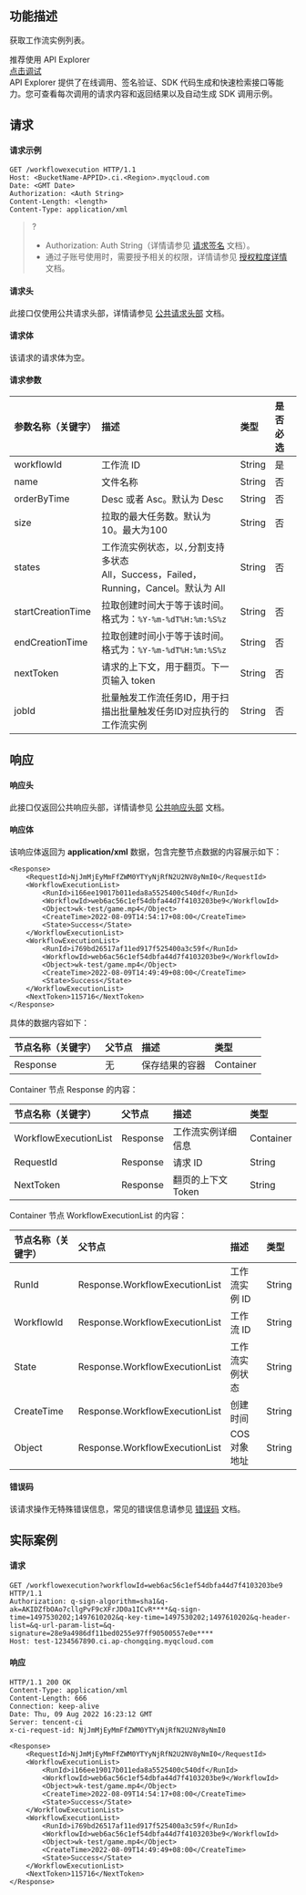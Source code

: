 ## 功能描述

获取工作流实例列表。

<div class="rno-api-explorer">
    <div class="rno-api-explorer-inner">
        <div class="rno-api-explorer-hd">
            <div class="rno-api-explorer-title">
                推荐使用 API Explorer
            </div>
            <a href="https://console.cloud.tencent.com/api/explorer?Product=cos&Version=2018-11-26&Action=CreateTranscodeTemplate&SignVersion=" class="rno-api-explorer-btn" hotrep="doc.api.explorerbtn" target="_blank"><i class="rno-icon-explorer"></i>点击调试</a>
        </div>
        <div class="rno-api-explorer-body">
            <div class="rno-api-explorer-cont">
                API Explorer 提供了在线调用、签名验证、SDK 代码生成和快速检索接口等能力。您可查看每次调用的请求内容和返回结果以及自动生成 SDK 调用示例。
            </div>
        </div>
    </div>
</div>



## 请求

#### 请求示例

```shell
GET /workflowexecution HTTP/1.1
Host: <BucketName-APPID>.ci.<Region>.myqcloud.com
Date: <GMT Date>
Authorization: <Auth String>
Content-Length: <length>
Content-Type: application/xml
```

>?
> - Authorization: Auth String（详情请参见 [请求签名](https://cloud.tencent.com/document/product/436/7778) 文档）。
> - 通过子账号使用时，需要授予相关的权限，详情请参见 [授权粒度详情](https://cloud.tencent.com/document/product/460/41741) 文档。
>

#### 请求头

此接口仅使用公共请求头部，详情请参见 [公共请求头部](https://cloud.tencent.com/document/product/460/42865) 文档。

#### 请求体

该请求的请求体为空。

#### 请求参数

| 参数名称（关键字） | 描述                                                         | 类型   | 是否必选 |
| :----------------- | :----------------------------------------------------------- | :----- | :------- |
| workflowId         | 工作流 ID                                                    | String | 是       |
| name               | 文件名称                                                     | String | 否       |
| orderByTime        | Desc 或者 Asc。默认为 Desc                                   | String | 否       |
| size               | 拉取的最大任务数。默认为10。最大为100                          | String | 否       |
| states             | 工作流实例状态，以`,`分割支持多状态<br> All，Success，Failed，Running，Cancel。默认为 All | String | 否       |
| startCreationTime  | 拉取创建时间大于等于该时间。格式为：`%Y-%m-%dT%H:%m:%S%z`        | String | 否       |
| endCreationTime    | 拉取创建时间小于等于该时间。格式为：`%Y-%m-%dT%H:%m:%S%z`        | String | 否       |
| nextToken          | 请求的上下文，用于翻页。下一页输入 token                         | String | 否       |
| jobId              | 批量触发工作流任务ID，用于扫描出批量触发任务ID对应执行的工作流实例 | String | 否       |

## 响应

#### 响应头

此接口仅返回公共响应头部，详情请参见 [公共响应头部](https://cloud.tencent.com/document/product/460/42866) 文档。

#### 响应体

该响应体返回为 **application/xml** 数据，包含完整节点数据的内容展示如下：

```shell
<Response>
    <RequestId>NjJmMjEyMmFfZWM0YTYyNjRfN2U2NV8yNmI0</RequestId>
    <WorkflowExecutionList>
        <RunId>i166ee19017b011eda8a5525400c540df</RunId>
        <WorkflowId>web6ac56c1ef54dbfa44d7f4103203be9</WorkflowId>
        <Object>wk-test/game.mp4</Object>
        <CreateTime>2022-08-09T14:54:17+08:00</CreateTime>
        <State>Success</State>
    </WorkflowExecutionList>
    <WorkflowExecutionList>
        <RunId>i769bd26517af11ed917f525400a3c59f</RunId>
        <WorkflowId>web6ac56c1ef54dbfa44d7f4103203be9</WorkflowId>
        <Object>wk-test/game.mp4</Object>
        <CreateTime>2022-08-09T14:49:49+08:00</CreateTime>
        <State>Success</State>
    </WorkflowExecutionList>
    <NextToken>115716</NextToken>
</Response>
```

具体的数据内容如下：

| 节点名称（关键字） | 父节点 | 描述           | 类型      |
| :----------------- | :----- | :------------- | :-------- |
| Response           | 无     | 保存结果的容器 | Container |

Container 节点 Response 的内容：

| 节点名称（关键字）    | 父节点   | 描述               | 类型      |
| :-------------------- | :------- | :----------------- | :-------- |
| WorkflowExecutionList | Response | 工作流实例详细信息 | Container |
| RequestId             | Response | 请求 ID           | String |
| NextToken             | Response | 翻页的上下文 Token | String    |

Container 节点 WorkflowExecutionList 的内容：

| 节点名称（关键字） | 父节点                         | 描述           | 类型   |
| :----------------- | :----------------------------- | :------------- | :----- |
| RunId              | Response.WorkflowExecutionList | 工作流实例 ID  | String |
| WorkflowId         | Response.WorkflowExecutionList | 工作流 ID      | String |
| State              | Response.WorkflowExecutionList | 工作流实例状态 | String |
| CreateTime         | Response.WorkflowExecutionList | 创建时间       | String |
| Object             | Response.WorkflowExecutionList | COS 对象地址   | String |

#### 错误码

该请求操作无特殊错误信息，常见的错误信息请参见 [错误码](https://cloud.tencent.com/document/product/460/42867) 文档。

## 实际案例

#### 请求

```shell
GET /workflowexecution?workflowId=web6ac56c1ef54dbfa44d7f4103203be9 HTTP/1.1
Authorization: q-sign-algorithm=sha1&q-ak=AKIDZfbOAo7cllgPvF9cXFrJD0a1ICvR****&q-sign-time=1497530202;1497610202&q-key-time=1497530202;1497610202&q-header-list=&q-url-param-list=&q-signature=28e9a4986df11bed0255e97ff90500557e0e****
Host: test-1234567890.ci.ap-chongqing.myqcloud.com

```

#### 响应

```shell
HTTP/1.1 200 OK
Content-Type: application/xml
Content-Length: 666
Connection: keep-alive
Date: Thu, 09 Aug 2022 16:23:12 GMT
Server: tencent-ci
x-ci-request-id: NjJmMjEyMmFfZWM0YTYyNjRfN2U2NV8yNmI0

<Response>
    <RequestId>NjJmMjEyMmFfZWM0YTYyNjRfN2U2NV8yNmI0</RequestId>
    <WorkflowExecutionList>
        <RunId>i166ee19017b011eda8a5525400c540df</RunId>
        <WorkflowId>web6ac56c1ef54dbfa44d7f4103203be9</WorkflowId>
        <Object>wk-test/game.mp4</Object>
        <CreateTime>2022-08-09T14:54:17+08:00</CreateTime>
        <State>Success</State>
    </WorkflowExecutionList>
    <WorkflowExecutionList>
        <RunId>i769bd26517af11ed917f525400a3c59f</RunId>
        <WorkflowId>web6ac56c1ef54dbfa44d7f4103203be9</WorkflowId>
        <Object>wk-test/game.mp4</Object>
        <CreateTime>2022-08-09T14:49:49+08:00</CreateTime>
        <State>Success</State>
    </WorkflowExecutionList>
    <NextToken>115716</NextToken>
</Response>
```
